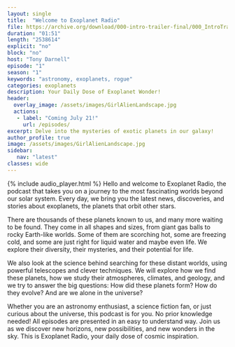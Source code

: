 ```yaml
---
layout: single
title:  "Welcome to Exoplanet Radio"
file: https://archive.org/download/000-intro-trailer-final/000_IntroTrailer_final.mp3
duration: "01:51"
length: "2538614"
explicit: "no"
block: "no"
host: "Tony Darnell"
episode: "1"
season: "1"
keywords: "astronomy, exoplanets, rogue"
categories: exoplanets
description: Your Daily Dose of Exoplanet Wonder!
header:
  overlay_image: /assets/images/GirlAlienLandscape.jpg
  actions:
   - label: "Coming July 21!"
     url: /episodes/
excerpt: Delve into the mysteries of exotic planets in our galaxy!
author_profile: true
image: /assets/images/GirlAlienLandscape.jpg
sidebar: 
   nav: "latest"
classes: wide
---
```


{% include audio_player.html %} 
Hello and welcome to Exoplanet Radio, the podcast that takes you on a journey to the most fascinating worlds beyond our solar system. Every day, we bring you the latest news, discoveries, and stories about exoplanets, the planets that orbit other stars. 

There are thousands of these planets known to us, and many more waiting to be found. They come in all shapes and sizes, from giant gas balls to rocky Earth-like worlds. Some of them are scorching hot, some are freezing cold, and some are just right for liquid water and maybe even life. We explore their diversity, their mysteries, and their potential for life. 

We also look at the science behind searching for these distant worlds, using powerful telescopes and clever techniques. We will explore how we find these planets, how we study their atmospheres, climates, and geology, and we try to answer the big questions: How did these planets form? How do they evolve? And are we alone in the universe? 

Whether you are an astronomy enthusiast, a science fiction fan, or just curious about the universe, this podcast is for you. No prior knowledge needed! All episodes are presented in an easy to understand way.  Join us as we discover new horizons, new possibilities, and new wonders in the sky. This is Exoplanet Radio, your daily dose of cosmic inspiration.

